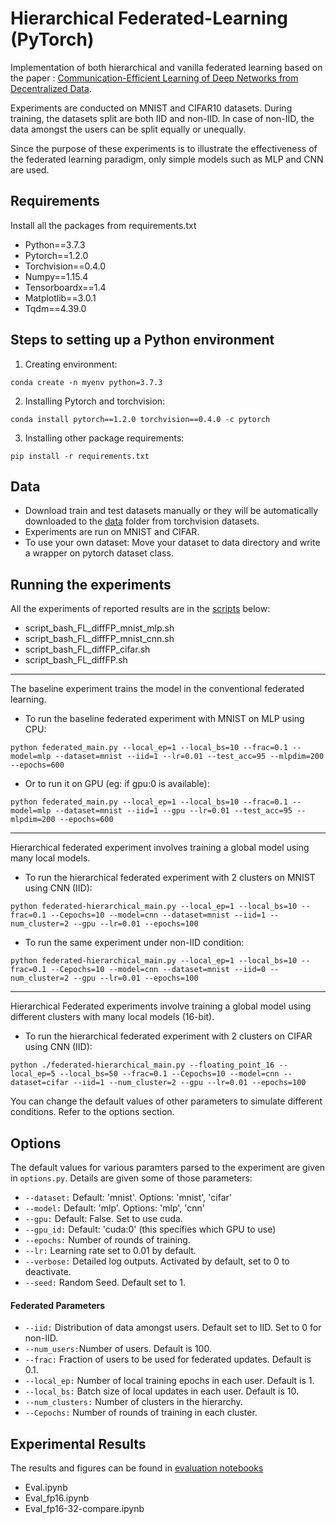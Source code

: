 # Hierarchical Federated-Learning (PyTorch)

Implementation of both hierarchical and vanilla federated learning based on the paper : [Communication-Efficient Learning of Deep Networks from Decentralized Data](https://arxiv.org/abs/1602.05629).

Experiments are conducted on MNIST and CIFAR10 datasets. During training, the datasets split are both IID and non-IID. In case of non-IID, the data amongst the users can be split equally or unequally.

Since the purpose of these experiments is to illustrate the effectiveness of the federated learning paradigm, only simple models such as MLP and CNN are used.

## Requirements
Install all the packages from requirements.txt
* Python==3.7.3
* Pytorch==1.2.0
* Torchvision==0.4.0
* Numpy==1.15.4
* Tensorboardx==1.4
* Matplotlib==3.0.1
* Tqdm==4.39.0

## Steps to setting up a Python environment
1. Creating environment:
```
conda create -n myenv python=3.7.3
```
2. Installing Pytorch and torchvision:
```
conda install pytorch==1.2.0 torchvision==0.4.0 -c pytorch
```
3. Installing other package requirements:
```
pip install -r requirements.txt
```


## Data
* Download train and test datasets manually or they will be automatically downloaded to the [data](/data/) folder from torchvision datasets.
* Experiments are run on MNIST and CIFAR.
* To use your own dataset: Move your dataset to data directory and write a wrapper on pytorch dataset class.

## Running the experiments
All the experiments of reported results are in the [scripts](/src/) below:
* script_bash_FL_diffFP_mnist_mlp.sh
* script_bash_FL_diffFP_mnist_cnn.sh
* script_bash_FL_diffFP_cifar.sh
* script_bash_FL_diffFP.sh
-----
The baseline experiment trains the model in the conventional federated learning.

* To run the baseline federated experiment with MNIST on MLP using CPU:
```
python federated_main.py --local_ep=1 --local_bs=10 --frac=0.1 --model=mlp --dataset=mnist --iid=1 --lr=0.01 --test_acc=95 --mlpdim=200 --epochs=600
```
* Or to run it on GPU (eg: if gpu:0 is available):
```
python federated_main.py --local_ep=1 --local_bs=10 --frac=0.1 --model=mlp --dataset=mnist --iid=1 --gpu --lr=0.01 --test_acc=95 --mlpdim=200 --epochs=600
```
-----

Hierarchical federated experiment involves training a global model using many local models.

* To run the hierarchical federated experiment with 2 clusters on MNIST using CNN (IID):
```
python federated-hierarchical_main.py --local_ep=1 --local_bs=10 --frac=0.1 --Cepochs=10 --model=cnn --dataset=mnist --iid=1 --num_cluster=2 --gpu --lr=0.01 --epochs=100
```
* To run the same experiment under non-IID condition:
```
python federated-hierarchical_main.py --local_ep=1 --local_bs=10 --frac=0.1 --Cepochs=10 --model=cnn --dataset=mnist --iid=0 --num_cluster=2 --gpu --lr=0.01 --epochs=100
```
-----
Hierarchical Federated experiments involve training a global model using different clusters with many local models (16-bit).

* To run the hierarchical federated experiment with 2 clusters on CIFAR using CNN (IID):
```
python ./federated-hierarchical_main.py --floating_point_16 --local_ep=5 --local_bs=50 --frac=0.1 --Cepochs=10 --model=cnn --dataset=cifar --iid=1 --num_cluster=2 --gpu --lr=0.01 --epochs=100
```


You can change the default values of other parameters to simulate different conditions. Refer to the options section.

## Options
The default values for various paramters parsed to the experiment are given in ```options.py```. Details are given some of those parameters:

* ```--dataset:```  Default: 'mnist'. Options: 'mnist', 'cifar'
* ```--model:```    Default: 'mlp'. Options: 'mlp', 'cnn'
* ```--gpu:```      Default: False. Set to use cuda.
* ```--gpu_id:```	Default: 'cuda:0' (this specifies which GPU to use)
* ```--epochs:```   Number of rounds of training.
* ```--lr:```       Learning rate set to 0.01 by default.
* ```--verbose:```  Detailed log outputs. Activated by default, set to 0 to deactivate.
* ```--seed:```     Random Seed. Default set to 1.

#### Federated Parameters
* ```--iid:```      Distribution of data amongst users. Default set to IID. Set to 0 for non-IID.
* ```--num_users:```Number of users. Default is 100.
* ```--frac:```     Fraction of users to be used for federated updates. Default is 0.1.
* ```--local_ep:``` Number of local training epochs in each user. Default is 1.
* ```--local_bs:``` Batch size of local updates in each user. Default is 10.
* ```--num_clusters:```  Number of clusters in the hierarchy.
* ```--Cepochs:```  Number of rounds of training in each cluster.

## Experimental Results
The results and figures can be found in [evaluation notebooks](/src/)
* Eval.ipynb
* Eval_fp16.ipynb
* Eval_fp16-32-compare.ipynb




